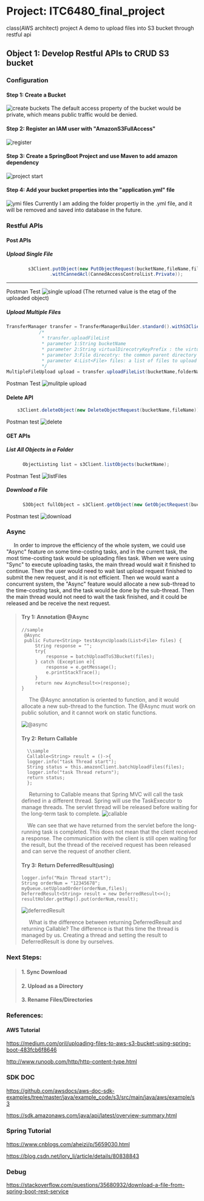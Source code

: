 # Project: ITC6480_final_project
class(AWS architect) project
A demo to upload files into S3 bucket through restful api
## Object 1: Develop Restful APIs to CRUD S3 bucket
### Configuration
#### Step 1: Create a Bucket
![create buckets](https://github.com/BagaJing/s3-springBoot-itc6480/blob/master/sc/step1.png)
The default access property of the bucket would be private, which means public traffic would be denied.
#### Step 2: Register an IAM user with "AmazonS3FullAccess"
![register](https://github.com/BagaJing/s3-springBoot-itc6480/blob/master/sc/step2.png)
#### Step 3: Create a SpringBoot Project and use Maven to add amazon dependency
![project start](https://github.com/BagaJing/s3-springBoot-itc6480/blob/master/sc/step3.png)
#### Step 4: Add your bucket properties into the "application.yml" file
![ymi files](https://github.com/BagaJing/s3-springBoot-itc6480/blob/master/sc/step4.png)
Currently I am adding the folder propertiy in the .yml file, and it will be removed and saved into database in the future.
### Restful APIs
#### Post APIs
##### Upload Single File
```java
        s3Client.putObject(new PutObjectRequest(bucketName,fileName,file)
                .withCannedAcl(CannedAccessControlList.Private));
```
***
Postman Test
![single upload](https://github.com/BagaJing/s3-springBoot-itc6480/blob/master/sc/postApi.png)
 (The returned value is the etag of the uploaded object)
##### Upload Multiple Files
```java
TransferManager transfer = TransferManagerBuilder.standard().withS3Client(s3Client).build();
            /*
             * transfer.uploadFileList
             * parameter 1:String bucketName
             * parameter 2:String virtualDirecotryKeyPrefix : the virtual directory of files to upload, use null or empty String to upload into the root of bucket
             * parameter 3:File direcotry: the common parent directory of files to upload, use new File(".") to upload without a common directory
             * parameter 4:List<File> files: a list of files to upload
             */
MultipleFileUpload upload = transfer.uploadFileList(bucketName,folderName,new File("."),files);
```
Postman Test
![mulitple upload](https://github.com/BagaJing/s3-springBoot-itc6480/blob/master/sc/mulitiplePost.png)
#### Delete API
```Java 
    s3Client.deleteObject(new DeleteObjectRequest(bucketName,fileName));
```
Postman test
![delete](https://github.com/BagaJing/s3-springBoot-itc6480/blob/master/sc/deleteApi.png)
#### GET APIs
##### List All Objects in a Folder
```java
      ObjectListing list = s3Client.listObjects(bucketName);
```
 Postman Test
![listFiles](https://github.com/BagaJing/s3-springBoot-itc6480/blob/master/sc/getApi1.png)
##### Download a File
```java
      S3Object fullObject = s3Client.getObject(new GetObjectRequest(bucketName,fileName));
```
Postman test
![download](https://github.com/BagaJing/s3-springBoot-itc6480/blob/master/sc/getApi2.png)
### Async

&nbsp;&nbsp;&nbsp;&nbsp; In order to improve the efficiency of the whole system, we could use "Async" feature on some time-costing tasks, and in the current task, the most time-costing task would be uploading files task. When we were using "Sync" to execute uploading tasks, the main thread would wait it finished to continue. Then the user would need to wait last upload request finished to submit the new request, and it is not efficient. Then we would want a concurrent system, the "Async" feature would allocate a new sub-thread to the time-costing task, and the task would be done by the sub-thread. Then the main thread would not need to wait the task finished, and it could be released and be receive the next request.
>#### Try 1: Annotation @Async
>	```
>	//sample
>	 @Async
>    public Future<String> testAsyncUploads(List<File> files) {
>        String response = "";
>        try{
>            response = batchUploadToS3Bucket(files);
>        } catch (Exception e){
>            response = e.getMessage();
>            e.printStackTrace();
>        }
>        return new AsyncResult<>(response);
>   }
>   ```
>&nbsp;&nbsp;&nbsp;&nbsp; The @Async annotation is oriented to function, and it would allocate a new sub-thread to the function. The @Async must work on public solution, and it cannot work on static functions. 
>
>![@async](https://github.com/BagaJing/s3-springBoot-itc6480/blob/master/sc/%40async.png)
>#### Try 2: Return Callable
>```
>	\\sample
>	Callable<String> result = ()->{
>   logger.info("task Thread start");
>   String status = this.amazonClient.batchUploadFiles(files);
>   logger.info("task Thread return");
>   return status;
>   };
>   ```
> &nbsp;&nbsp;&nbsp;&nbsp; Returning to Callable means that Spring MVC will call the task defined in a different thread. Spring will use the TaskExecutor to manage threads. The servlet thread will be released before waiting for the long-term task to complete.
>![callable](https://github.com/BagaJing/s3-springBoot-itc6480/blob/master/sc/callable.png)
>
>&nbsp;&nbsp;&nbsp;&nbsp;We can see that we have returned from the servlet before the long-running task is completed. This does not mean that the client received a response. The communication with the client is still open waiting for the result, but the thread of the received request has been released and can serve the request of another client.
>#### Try 3: Return DeferredResult(using)
>```
> logger.info("Main Thread start");
> String orderNum = "12345678";
> myQueue.setUploadOrder(orderNum,files);
> DeferredResult<String> result = new DeferredResult<>();
> resultHolder.getMap().put(orderNum,result);
> ```
> ![deferredResult](https://github.com/BagaJing/s3-springBoot-itc6480/blob/master/sc/deferredResult.png)
> 
> &nbsp;&nbsp;&nbsp;&nbsp; What is the difference between returning DeferredResult and returning Callable? The difference is that this time the thread is managed by us. Creating a thread and setting the result to DeferredResult is done by ourselves.
### Next Steps:
>#### 1. Sync Download
>#### 2. Upload as a Directory
>#### 3. Rename Files/Directories 
### References:
#### AWS Tutorial
https://medium.com/oril/uploading-files-to-aws-s3-bucket-using-spring-boot-483fcb6f8646

http://www.runoob.com/http/http-content-type.html
### SDK DOC
https://github.com/awsdocs/aws-doc-sdk-examples/tree/master/java/example_code/s3/src/main/java/aws/example/s3

https://sdk.amazonaws.com/java/api/latest/overview-summary.html



### Spring Tutorial
https://www.cnblogs.com/aheizi/p/5659030.html

https://blog.csdn.net/lory_li/article/details/80838843

### Debug
https://stackoverflow.com/questions/35680932/download-a-file-from-spring-boot-rest-service
